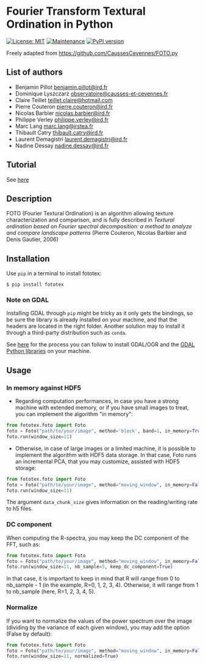 # Fourier Transform Textural Ordination in Python

[![License: MIT](https://img.shields.io/badge/License-MIT-yellow.svg)](https://opensource.org/licenses/MIT)
[![Maintenance](https://img.shields.io/badge/Maintained%3F-yes-green.svg)](https://framagit.org/benjaminpillot/fototex/activity)
[![PyPI version](https://badge.fury.io/py/fototex.svg)](https://badge.fury.io/py/fototex)

Freely adapted from https://github.com/CaussesCevennes/FOTO.py

## List of authors
* Benjamin Pillot <benjamin.pillot@ird.fr>
* Dominique Lyszczarz <observatoire@causses-et-cevennes.fr>
* Claire Teillet <teillet.claire@hotmail.com>
* Pierre Couteron <pierre.couteron@ird.fr>
* Nicolas Barbier <nicolas.barbier@ird.fr>
* Philippe Verley <philippe.verley@ird.fr>
* Marc Lang <marc.lang@irstea.fr>
* Thibault Catry <thibault.catry@ird.fr>
* Laurent Demagistri <laurent.demagistri@ird.fr>
* Nadine Dessay <nadine.dessay@ird.fr>

## Tutorial
See [here](https://nbviewer.jupyter.org/urls/framagit.org/benjaminpillot/fototex/-/raw/master/tutorial.ipynb)


## Description
FOTO (Fourier Textural Ordination) is an algorithm allowing texture
characterization and comparison, and is fully
described in _Textural ordination based on Fourier spectral 
decomposition: a method to analyze and compare landscape patterns_
(Pierre Couteron, Nicolas Barbier and Denis Gautier, 2006)


## Installation
Use `pip` in a terminal to install fototex:
```shell script
$ pip install fototex
```

### Note on GDAL
Installing GDAL through `pip` might be tricky as it only gets
the bindings, so be sure the library is already installed on 
your machine, and that the headers are located in the right
folder. Another solution may to install it through a third-party
distribution such as `conda`.

See [here](https://framagit.org/benjaminpillot/fototex/-/wikis/How-to-install-GDAL) for the process 
you can follow to install GDAL/OGR and the [GDAL Python libraries](https://pypi.org/project/GDAL/) 
on your machine.


## Usage

### In memory against HDF5

* Regarding computation performances, in case you have a strong machine
with extended memory, or if you have small images to treat, you can
implement the algorithm "in memory":
```python
from fototex.foto import Foto
foto = Foto("path/to/your/image", method='block', band=1, in_memory=True)
foto.run(window_size=11)
```

* Otherwise, in case of large images or a limited machine, it is possible
to implement the algorithm with HDF5 data storage. In that case, Foto 
runs an incremental PCA, that you may customize, assisted with HDF5 
storage:
```python
from fototex.foto import Foto
foto = Foto("path/to/your/image", method="moving_window", in_memory=False, data_chunk_size=40000)
foto.run(window_size=11)
```

The argument ``data_chunk_size`` gives information on the reading/writing 
rate to h5 files.

### DC component
When computing the R-spectra, you may keep the DC 
component of the FFT, such as:
```python
from fototex.foto import Foto
foto = Foto("path/to/your/image", method="moving_window", in_memory=False, data_chunk_size=40000)
foto.run(window_size=11, nb_sample=5, keep_dc_component=True)
```
In that case, it is important to keep in mind that R will
range from 0 to nb_sample - 1 (in the example, 
R=0, 1, 2, 3, 4). Otherwise, it will range from 1 to 
nb_sample (here, R=1, 2, 3, 4, 5).

### Normalize
If you want to normalize the values of the power spectrum 
over the image (dividing by the variance of each given window),
you may add the option (False by default):
```python
from fototex.foto import Foto
foto = Foto("path/to/your/image", method="moving_window", in_memory=False, data_chunk_size=40000)
foto.run(window_size=11, normalized=True)
```
